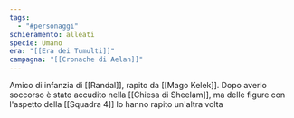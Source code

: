 ```yaml
---
tags:
  - "#personaggi"
schieramento: alleati
specie: Umano
era: "[[Era dei Tumulti]]"
campagna: "[[Cronache di Aelan]]"
---
```

Amico di infanzia di [[Randal]], rapito da [[Mago Kelek]]. Dopo averlo soccorso è stato accudito nella [[Chiesa di Sheelam]], ma delle figure con l'aspetto della [[Squadra 4]] lo hanno rapito un'altra volta